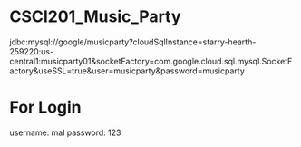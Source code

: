 # CSCI201_Music_Party
jdbc:mysql://google/musicparty?cloudSqlInstance=starry-hearth-259220:us-central1:musicparty01&socketFactory=com.google.cloud.sql.mysql.SocketFactory&useSSL=true&user=musicparty&password=musicparty

# For Login
username: mal
password: 123
